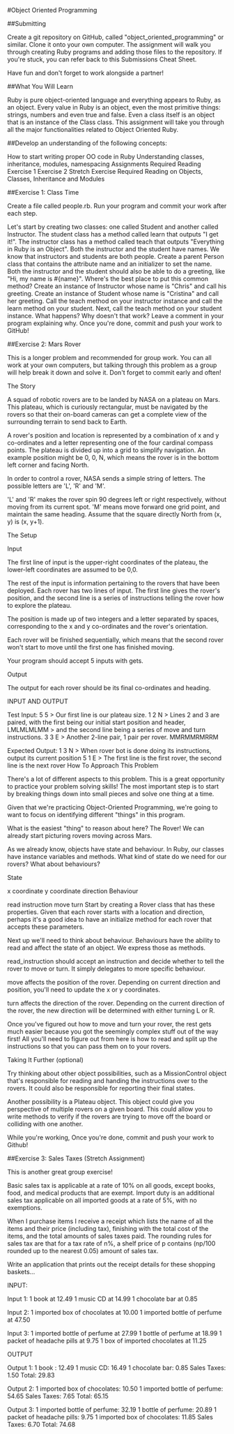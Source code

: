 #Object Oriented Programming

##Submitting

Create a git repository on GitHub, called "object_oriented_programming" or similar. Clone it onto your own computer. The assignment will walk you through creating Ruby programs and adding those files to the repository. If you're stuck, you can refer back to this Submissions Cheat Sheet.

Have fun and don't forget to work alongside a partner!

##What You Will Learn

Ruby is pure object-oriented language and everything appears to Ruby, as an object. Every value in Ruby is an object, even the most primitive things: strings, numbers and even true and false. Even a class itself is an object that is an instance of the Class class. This assignment will take you through all the major functionalities related to Object Oriented Ruby.

##Develop an understanding of the following concepts:

How to start writing proper OO code in Ruby
Understanding classes, inheritance, modules, namespacing
Assignments
Required Reading
Exercise 1
Exercise 2
Stretch Exercise
Required Reading on Objects, Classes, Inheritance and Modules

##Exercise 1: Class Time

Create a file called people.rb. Run your program and commit your work after each step.

Let's start by creating two classes: one called Student and another called Instructor.
The student class has a method called learn that outputs "I get it!".
The instructor class has a method called teach that outputs "Everything in Ruby is an Object".
Both the instructor and the student have names. We know that instructors and students are both people. Create a parent Person class that contains the attribute name and an initializer to set the name.
Both the instructor and the student should also be able to do a greeting, like "Hi, my name is #{name}". Where's the best place to put this common method?
Create an instance of Instructor whose name is "Chris" and call his greeting.
Create an instance of Student whose name is "Cristina" and call her greeting.
Call the teach method on your instructor instance and call the learn method on your student. Next, call the teach method on your student instance. What happens? Why doesn't that work? Leave a comment in your program explaining why.
Once you're done, commit and push your work to GitHub!

##Exercise 2: Mars Rover

This is a longer problem and recommended for group work. You can all work at your own computers, but talking through this problem as a group will help break it down and solve it. Don't forget to commit early and often!

The Story

A squad of robotic rovers are to be landed by NASA on a plateau on Mars. This plateau, which is curiously rectangular, must be navigated by the rovers so that their on-board cameras can get a complete view of the surrounding terrain to send back to Earth.

A rover's position and location is represented by a combination of x and y co-ordinates and a letter representing one of the four cardinal compass points. The plateau is divided up into a grid to simplify navigation. An example position might be 0, 0, N, which means the rover is in the bottom left corner and facing North.

In order to control a rover, NASA sends a simple string of letters. The possible letters are 'L', 'R' and 'M'.

'L' and 'R' makes the rover spin 90 degrees left or right respectively, without moving from its current spot.
'M' means move forward one grid point, and maintain the same heading.
Assume that the square directly North from (x, y) is (x, y+1).

The Setup

Input

The first line of input is the upper-right coordinates of the plateau, the lower-left coordinates are assumed to be 0,0.

The rest of the input is information pertaining to the rovers that have been deployed. Each rover has two lines of input. The first line gives the rover's position, and the second line is a series of instructions telling the rover how to explore the plateau.

The position is made up of two integers and a letter separated by spaces, corresponding to the x and y co-ordinates and the rover's orientation.

Each rover will be finished sequentially, which means that the second rover won't start to move until the first one has finished moving.

Your program should accept 5 inputs with gets.

Output

The output for each rover should be its final co-ordinates and heading.

INPUT AND OUTPUT

Test Input:
5 5                  > Our first line is our plateau size. 
1 2 N                > Lines 2 and 3 are paired, with the first being our initial start position and header,
LMLMLMLMM            > and the second line being a series of move and turn instructions.
3 3 E                > Another 2-line pair, 1 pair per rover.
MMRMMRMRRM

Expected Output:
1 3 N                > When rover bot is done doing its instructions, output its current position
5 1 E                > The first line is the first rover, the second line is the next rover
How To Approach This Problem

There's a lot of different aspects to this problem. This is a great opportunity to practice your problem solving skills! The most important step is to start by breaking things down into small pieces and solve one thing at a time.

Given that we're practicing Object-Oriented Programming, we're going to want to focus on identifying different "things" in this program.

What is the easiest "thing" to reason about here? The Rover! We can already start picturing rovers moving across Mars.

As we already know, objects have state and behaviour. In Ruby, our classes have instance variables and methods. What kind of state do we need for our rovers? What about behaviours?

State

x coordinate
y coordinate
direction
Behaviour

read instruction
move
turn
Start by creating a Rover class that has these properties. Given that each rover starts with a location and direction, perhaps it's a good idea to have an initialize method for each rover that accepts these parameters.

Next up we'll need to think about behaviour. Behaviours have the ability to read and affect the state of an object. We express those as methods.

read_instruction should accept an instruction and decide whether to tell the rover to move or turn. It simply delegates to more specific behaviour.

move affects the position of the rover. Depending on current direction and position, you'll need to update the x or y coordinates.

turn affects the direction of the rover. Depending on the current direction of the rover, the new direction will be determined with either turning L or R.

Once you've figured out how to move and turn your rover, the rest gets much easier because you got the seemingly complex stuff out of the way first! All you'll need to figure out from here is how to read and split up the instructions so that you can pass them on to your rovers.

Taking It Further (optional)

Try thinking about other object possibilities, such as a MissionControl object that's responsible for reading and handing the instructions over to the rovers. It could also be responsible for reporting their final states.

Another possibility is a Plateau object. This object could give you perspective of multiple rovers on a given board. This could allow you to write methods to verify if the rovers are trying to move off the board or colliding with one another.

While you're working, Once you're done, commit and push your work to Github!

##Exercise 3: Sales Taxes (Stretch Assignment)

This is another great group exercise!

Basic sales tax is applicable at a rate of 10% on all goods, except books, food, and medical products that are exempt. Import duty is an additional sales tax applicable on all imported goods at a rate of 5%, with no exemptions.

When I purchase items I receive a receipt which lists the name of all the items and their price (including tax), finishing with the total cost of the items, and the total amounts of sales taxes paid. The rounding rules for sales tax are that for a tax rate of n%, a shelf price of p contains (np/100 rounded up to the nearest 0.05) amount of sales tax.

Write an application that prints out the receipt details for these shopping baskets...

INPUT:
 
Input 1:
1 book at 12.49
1 music CD at 14.99
1 chocolate bar at 0.85
 
Input 2:
1 imported box of chocolates at 10.00
1 imported bottle of perfume at 47.50
 
Input 3:
1 imported bottle of perfume at 27.99
1 bottle of perfume at 18.99
1 packet of headache pills at 9.75
1 box of imported chocolates at 11.25
 
OUTPUT
 
Output 1:
1 book : 12.49
1 music CD: 16.49
1 chocolate bar: 0.85
Sales Taxes: 1.50
Total: 29.83
 
Output 2:
1 imported box of chocolates: 10.50
1 imported bottle of perfume: 54.65
Sales Taxes: 7.65
Total: 65.15
 
Output 3:
1 imported bottle of perfume: 32.19
1 bottle of perfume: 20.89
1 packet of headache pills: 9.75
1 imported box of chocolates: 11.85
Sales Taxes: 6.70
Total: 74.68
